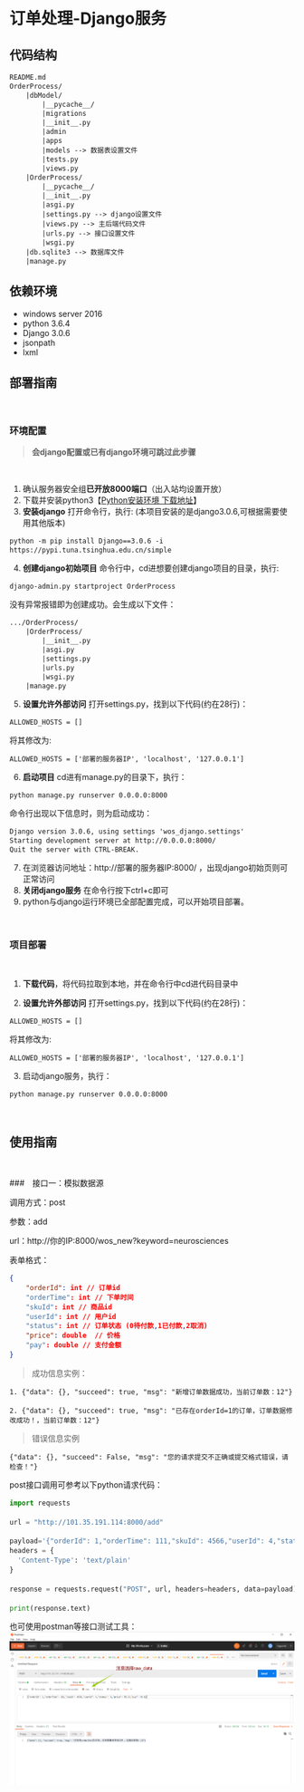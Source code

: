 
# **订单处理-Django服务**

## 代码结构
```
README.md
OrderProcess/
    |dbModel/
        |__pycache__/
        |migrations
        |__init__.py
        |admin
        |apps
        |models --> 数据表设置文件
        |tests.py
        |views.py
    |OrderProcess/
        |__pycache__/
        |__init__.py
        |asgi.py
        |settings.py --> django设置文件
        |views.py --> 主后端代码文件
        |urls.py --> 接口设置文件
        |wsgi.py
    |db.sqlite3 --> 数据库文件
    |manage.py
```

## 依赖环境
- windows server 2016
- python 3.6.4
- Django 3.0.6
- jsonpath
- lxml


## 部署指南

<br />

### 环境配置

> **会django配置或已有django环境可跳过此步骤**

<br />

1. 确认服务器安全组**已开放8000端口**（出入站均设置开放）
2. 下载并安装python3【[Python安装环境 下载地址](https://www.python.org/downloads/)】
3. **安装django** 打开命令行，执行: (本项目安装的是django3.0.6,可根据需要使用其他版本)
```
python -m pip install Django==3.0.6 -i https://pypi.tuna.tsinghua.edu.cn/simple
```
4. **创建django初始项目** 命令行中，cd进想要创建django项目的目录，执行:
```
django-admin.py startproject OrderProcess
```
没有异常报错即为创建成功。会生成以下文件：
```
.../OrderProcess/
    |OrderProcess/
        |__init__.py
        |asgi.py
        |settings.py
        |urls.py
        |wsgi.py
    |manage.py
```
5. **设置允许外部访问**  打开settings.py，找到以下代码(约在28行)：
```
ALLOWED_HOSTS = []
```
将其修改为:
```
ALLOWED_HOSTS = ['部署的服务器IP', 'localhost', '127.0.0.1']
```
6. **启动项目** cd进有manage.py的目录下，执行：
```
python manage.py runserver 0.0.0.0:8000
```
命令行出现以下信息时，则为启动成功：
```
Django version 3.0.6, using settings 'wos_django.settings'
Starting development server at http://0.0.0.0:8000/
Quit the server with CTRL-BREAK.
```
7. 在浏览器访问地址：http://部署的服务器IP:8000/ ，出现django初始页则可正常访问
8. **关闭django服务** 在命令行按下ctrl+c即可
9. python与django运行环境已全部配置完成，可以开始项目部署。

<br />

### 项目部署

<br />

1. **下载代码**，将代码拉取到本地，并在命令行中cd进代码目录中

2. **设置允许外部访问**  打开settings.py，找到以下代码(约在28行)：
```
ALLOWED_HOSTS = []
```
将其修改为:
```
ALLOWED_HOSTS = ['部署的服务器IP', 'localhost', '127.0.0.1']
```

3. 启动django服务，执行：
```
python manage.py runserver 0.0.0.0:8000
```

<br />

## 使用指南

<br />

###　接口一：模拟数据源

调用方式：post

参数：add

url：http://你的IP:8000/wos_new?keyword=neurosciences

表单格式：
```json 
{
    "orderId": int // 订单id
    "orderTime": int // 下单时间
    "skuId": int // 商品id
    "userId": int // 用户id
    "status": int // 订单状态 (0待付款,1已付款,2取消)
    "price": double  // 价格
    "pay": double // 支付金额
}
```

> 成功信息实例：

```
1. {"data": {}, "succeed": true, "msg": "新增订单数据成功，当前订单数：12"}

2. {"data": {}, "succeed": true, "msg": "已存在orderId=1的订单，订单数据修改成功！，当前订单数：12"}
```

> 错误信息实例

```
{"data": {}, "succeed": False, "msg": "您的请求提交不正确或提交格式错误，请检查！"}
```

post接口调用可参考以下python请求代码：
```python
import requests

url = "http://101.35.191.114:8000/add"

payload='{"orderId": 1,"orderTime": 111,"skuId": 4566,"userId": 4,"status": 1,"price": 55.23,"pay": 45.12}'
headers = {
  'Content-Type': 'text/plain'
}

response = requests.request("POST", url, headers=headers, data=payload)

print(response.text)

```
也可使用postman等接口测试工具：
![Image text](https://github.com/FTLIKON/OrderProcess/blob/main/imgs/QQ%E5%9B%BE%E7%89%8720220223001842.png)

<br />

